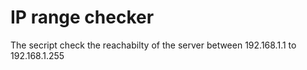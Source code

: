 # IP range checker 
The secript check the reachabilty of the server between 192.168.1.1 to 192.168.1.255
